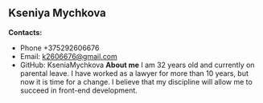 ## Kseniya Mychkova
**Contacts:**
- Phone +375292606676
- Email: k2606676@gmail.com
- GitHub: KseniaMychkova
**About me**
I am 32 years old and currently on parental leave. I have worked as a lawyer for more than 10 years, but now it is time for a change. I believe that my discipline will allow me to succeed in front-end development.
